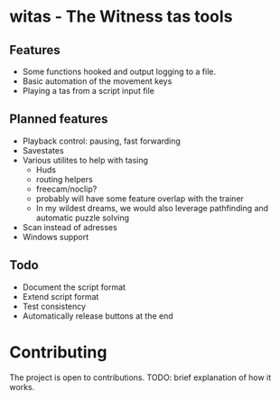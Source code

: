 # witas - The Witness tas tools

## Features
- Some functions hooked and output logging to a file.
- Basic automation of the movement keys
- Playing a tas from a script input file

## Planned features
- Playback control: pausing, fast forwarding
- Savestates
- Various utilites to help with tasing
    - Huds
    - routing helpers
    - freecam/noclip?
    - probably will have some feature overlap with the trainer
    - In my wildest dreams, we would also leverage pathfinding and automatic puzzle solving
- Scan instead of adresses
- Windows support

## Todo
- Document the script format
- Extend script format
- Test consistency
- Automatically release buttons at the end

# Contributing
The project is open to contributions. TODO: brief explanation of how it works.
